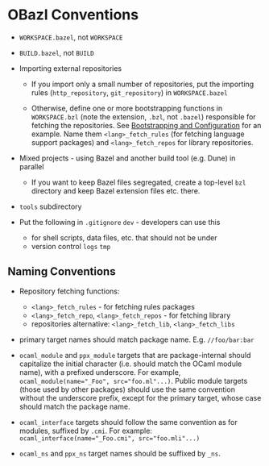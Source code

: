 OBazl Conventions
=================

-   `WORKSPACE.bazel`, not `WORKSPACE`

-   `BUILD.bazel`, not `BUILD`

-   Importing external repositories

    -   If you import only a small number of repositories, put the
        importing rules (`http_repository`, `git_repository`) in
        `WORKSPACE.bazel`

    -   Otherwise, define one or more bootstrapping functions in
        `WORKSPACE.bzl` (note the extension, `.bzl`, not `.bazel`)
        responsible for fetching the repositories. See [Bootstrapping
        and Configuration](bootstrap.md) for an example. Name them
        `<lang>_fetch_rules` (for fetching language support packages)
        and `<lang>_fetch_repos` for library repositories.

-   Mixed projects - using Bazel and another build tool (e.g. Dune) in
    parallel

    -   If you want to keep Bazel files segregated, create a top-level
        `bzl` directory and keep Bazel extension files etc. there.

-   `tools` subdirectory

-   Put the following in `.gitignore` `dev` - developers can use this
    -   for shell scripts, data files, etc. that should not be under
    -   version control `logs` `tmp`

Naming Conventions
------------------

-   Repository fetching functions:

    -   `<lang>_fetch_rules` - for fetching rules packages
    -   `<lang>_fetch_repo`, `<lang>_fetch_repos` - for fetching library
    -   repositories alternative: `<lang>_fetch_lib`,
        `<lang>_fetch_libs`

-   primary target names should match package name. E.g. `//foo/bar:bar`

-   `ocaml_module` and `ppx_module` targets that are package-internal
    should capitalize the initial character (i.e. should match the OCaml
    module name), with a prefixed underscore. For example,
    `ocaml_module(name="_Foo", src="foo.ml"...)`. Public module targets
    (those used by other packages) should use the same convention
    without the underscore prefix, except for the primary target, whose
    case should match the package name.

-   `ocaml_interface` targets should follow the same convention as for
    modules, suffixed by `.cmi`. For example:
    `ocaml_interface(name="_Foo.cmi", src="foo.mli"...)`

-   `ocaml_ns` and `ppx_ns` target names should be suffixed by `_ns`.
